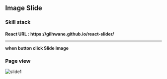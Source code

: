## Image Slide

### Skill stack
<h4>React
  URL : https://gilhwane.github.io/react-slider/
<hr>

when button click Slide Image

### Page view
![slide1](https://user-images.githubusercontent.com/63918911/101776163-deaa3680-3b33-11eb-970d-92850346f2b1.PNG)
